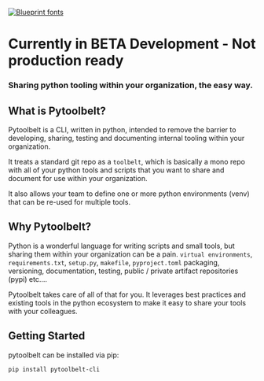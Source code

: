 [![Blueprint fonts](https://see.fontimg.com/api/renderfont4/BWWo5/eyJyIjoiZnMiLCJoIjo4NywidyI6MTAwMCwiZnMiOjg3LCJmZ2MiOiIjMUNBN0ZGIiwiYmdjIjoiI0ZGRkZGRiIsInQiOjF9/UHl0b29sYmVsdA/typo-draft-demo.png)](https://www.fontspace.com/category/blueprint)

# Currently in BETA Development - Not production ready

### Sharing python tooling within your organization, the easy way.

## What is Pytoolbelt?
Pytoolbelt is a CLI, written in python, intended to remove the barrier to developing, sharing, testing and documenting internal tooling
within your organization. 

It treats a standard git repo as a `toolbelt`, which is basically a mono repo with all of your python tools and scripts that you want to share and document for use within your organization.

It also allows your team to define one or more python environments (venv) that can be re-used for multiple tools. 

## Why Pytoolbelt?
Python is a wonderful language for writing scripts and small tools, but sharing them within your organization can be a pain.
`virtual environments`, `requirements.txt`, `setup.py`, `makefile`,  `pyproject.toml` packaging, versioning, documentation, testing, public / private artifact repositories (pypi) etc.... 

Pytoolbelt takes care of all of that for you. It leverages
best practices and existing tools in the python ecosystem to make it easy to share your tools with your colleagues.

## Getting Started
pytoolbelt can be installed via pip:
```bash
pip install pytoolbelt-cli
```
